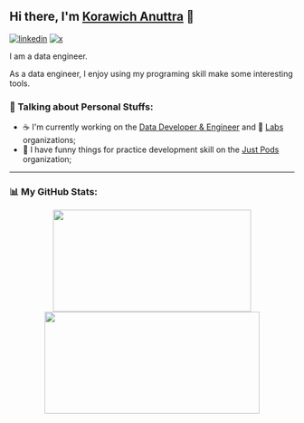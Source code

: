 ## Hi there, I'm [Korawich Anuttra](https://github.com/korawica) :wave:

[![linkedin](https://img.shields.io/badge/LinkedIn-0077B5?style=for-the-badge&logo=linkedin&logoColor=white)](https://www.linkedin.com/in/korawica/)
[![x](https://img.shields.io/badge/X-000000?style=for-the-badge&logo=x&logoColor=white)](https://x.com/korawica)

I am a data engineer.

As a data engineer, I enjoy using my programing skill make some interesting tools.

### :round_pushpin: Talking about Personal Stuffs:

- :coffee: I'm currently working on the [Data Developer & Engineer](https://github.com/ddeutils) and :test_tube: [Labs](https://github.com/dde-labs) organizations;
- :beer: I have funny things for practice development skill on the [Just Pods](https://github.com/justpods) organization;

---

### :bar_chart: My GitHub Stats:

<p float="left" align="center">
  <img height="180em" width="350" src="https://github-readme-stats.vercel.app/api?username=korawica&show_icons=true&hide_border=true&include_all_commits=true" />
  <img height="180em" width="380" src="https://github-readme-stats.vercel.app/api/top-langs/?username=korawica&layout=compact" />
</p>
